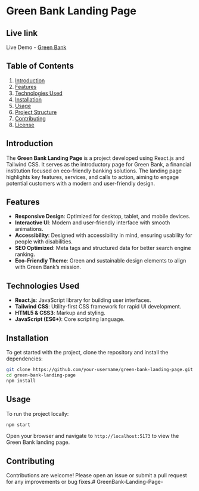 # Green Bank Landing Page

## Live link 

Live Demo - <a href="https://greenbank24.vercel.app/" target="_blank">Green Bank</a>

## Table of Contents
1. [Introduction](#introduction)
2. [Features](#features)
3. [Technologies Used](#technologies-used)
4. [Installation](#installation)
5. [Usage](#usage)
6. [Project Structure](#project-structure)
7. [Contributing](#contributing)
8. [License](#license)

## Introduction

The **Green Bank Landing Page** is a project developed using React.js and Tailwind CSS. It serves as the introductory page for Green Bank, a financial institution focused on eco-friendly banking solutions. The landing page highlights key features, services, and calls to action, aiming to engage potential customers with a modern and user-friendly design.

## Features

- **Responsive Design**: Optimized for desktop, tablet, and mobile devices.
- **Interactive UI**: Modern and user-friendly interface with smooth animations.
- **Accessibility**: Designed with accessibility in mind, ensuring usability for people with disabilities.
- **SEO Optimized**: Meta tags and structured data for better search engine ranking.
- **Eco-Friendly Theme**: Green and sustainable design elements to align with Green Bank’s mission.

## Technologies Used

- **React.js**: JavaScript library for building user interfaces.
- **Tailwind CSS**: Utility-first CSS framework for rapid UI development.
- **HTML5 & CSS3**: Markup and styling.
- **JavaScript (ES6+)**: Core scripting language.

## Installation

To get started with the project, clone the repository and install the dependencies:

```bash
git clone https://github.com/your-username/green-bank-landing-page.git
cd green-bank-landing-page
npm install
```

## Usage
To run the project locally:
```bash
npm start
```
Open your browser and navigate to `http://localhost:5173` to view the Green Bank landing page.

## Contributing
Contributions are welcome! Please open an issue or submit a pull request for any improvements or bug fixes.#   G r e e n B a n k - L a n d i n g - P a g e -  
 